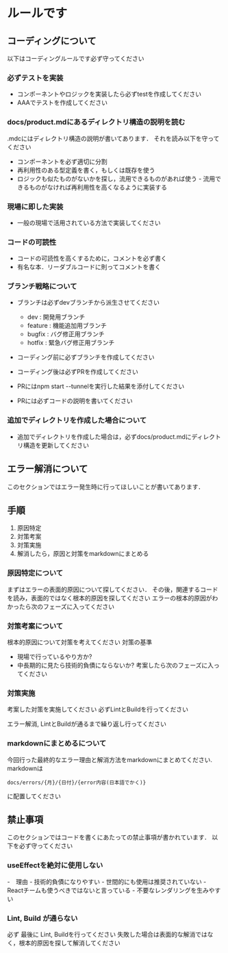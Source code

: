 # ルールです
## コーディングについて
以下はコーディングルールです必ず守ってください
### 必ずテストを実装
- コンポーネントやロジックを実装したら必ずtestを作成してください
- AAAでテストを作成してください

### docs/product.mdにあるディレクトリ構造の説明を読む
.mdcにはディレクトリ構造の説明が書いてあります．
それを読み以下を守ってください
- コンポーネントを必ず適切に分割
- 再利用性のある型定義を書く，もしくは既存を使う
- ロジックも似たものがないかを探し，流用できるものがあれば使う
		- 流用できるものがなければ再利用性を高くなるように実装する

### 現場に即した実装
- 一般の現場で活用されている方法で実装してください

### コードの可読性
- コードの可読性を高くするために，コメントを必ず書く
- 有名な本．リーダブルコードに則ってコメントを書く

### ブランチ戦略について
- ブランチは必ずdevブランチから派生させてください
  - dev : 開発用ブランチ
  - feature : 機能追加用ブランチ
  - bugfix : バグ修正用ブランチ
  - hotfix : 緊急バグ修正用ブランチ

- コーディング前に必ずブランチを作成してください
- コーディング後は必ずPRを作成してください
- PRにはnpm start --tunnelを実行した結果を添付してください
- PRには必ずコードの説明を書いてください

### 追加でディレクトリを作成した場合について
- 追加でディレクトリを作成した場合は，必ずdocs/product.mdにディレクトリ構造を更新してください

## エラー解消について
このセクションではエラー発生時に行ってほしいことが書いてあります．

## 手順
1. 原因特定
2. 対策考案
3. 対策実施
4. 解消したら，原因と対策をmarkdownにまとめる

### 原因特定について
まずはエラーの表面的原因について探してください．
その後，関連するコードを読み，表面的ではなく根本的原因を探してください
エラーの根本的原因がわかったら次のフェーズに入ってください

### 対策考案について
根本的原因について対策を考えてください
対策の基準
- 現場で行っているやり方か?
- 中長期的に見たら技術的負債にならないか?
考案したら次のフェーズに入ってください

### 対策実施
考案した対策を実施してください
必ずLintとBuildを行ってください

エラー解消, LintとBuildが通るまで繰り返し行ってください

### markdownにまとめるについて
今回行った最終的なエラー理由と解消方法をmarkdownにまとめてください.
markdownは
```
docs/errors/{月}/{日付}/{error内容(日本語でかく)}
```
に配置してください

## 禁止事項
このセクションではコードを書くにあたっての禁止事項が書かれています．
以下を必ず守ってください

### useEffectを絶対に使用しない
-　理由
	- 技術的負債になりやすい
	- 世間的にも使用は推奨されていない
	- Reactチームも使うべきではないと言っている
	- 不要なレンダリングを生みやすい

### Lint, Build が通らない
必ず 最後に Lint, Buildを行ってください
失敗した場合は表面的な解消ではなく，根本的原因を探して解消してください

